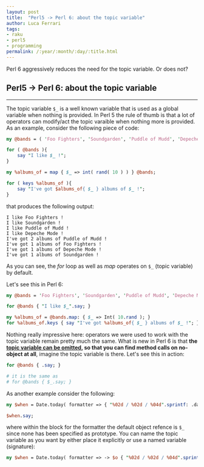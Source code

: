 ```yaml
---
layout: post
title:  "Perl5 -> Perl 6: about the topic variable"
author: Luca Ferrari
tags:
- raku
- perl5
- programming
permalink: /:year/:month/:day/:title.html
---
```

Perl 6 aggressively reduces the need for the topic variable. Or does not?

## Perl5 -> Perl 6: about the topic variable
-----

The topic variable ```$_``` is a well known variable that is used as a global variable when nothing is provided.
In Perl 5 the rule of thumb is that a lot of operators can modify/act the topic varaible when nothing more is provided.
As an example, consider the following piece of code:

```perl
my @bands = ( 'Foo Fighters', 'Soundgarden', 'Puddle of Mudd', 'Depeche Mode' );

for ( @bands ){
    say "I like $_ !";
}

my %albums_of = map { $_ => int( rand( 10 ) ) } @bands;

for ( keys %albums_of ){
    say "I've got $albums_of{ $_ } albums of $_ !";
}

```

that produces the following output:

```
I like Foo Fighters !
I like Soundgarden !
I like Puddle of Mudd !
I like Depeche Mode !
I've got 2 albums of Puddle of Mudd !
I've got 1 albums of Foo Fighters !
I've got 1 albums of Depeche Mode !
I've got 1 albums of Soundgarden !
```

As you can see, the *for* loop as well as *map* operates on ```$_``` (topic variable) by default.

Let's see this in Perl 6:

```perl
my @bands = 'Foo Fighters', 'Soundgarden', 'Puddle of Mudd', 'Depeche Mode';

for @bands { "I like $_".say; }

my %albums_of = @bands.map: { $_ => Int( 10.rand ); }
for %albums_of.keys { say "I've got %albums_of{ $_ } albums of $_ !"; }
```

Nothing really impressive here: operators we were used to work with the topic variable remain pretty much the same.
What is new in Perl 6 is that **the [topic variable can be omitted](https://docs.perl6.org/syntax/$_), so that you can find method calls on no-object at all**, imagine the
topic variable is there. Let's see this in action:

```perl
for @bands { .say; }

# it is the same as
# for @bands { $_.say; }
```

As another example consider the following:

```perl
my $when = Date.today( formatter => { "%02d / %02d / %04d".sprintf: .day, .month, .year ; } );

$when.say;
```

where within the block for the formatter the default object refence is ```$_``` since none has been specified as prototype.
You can name the topic variable as you want by either place it explicitly or use a named variable (signature):

```perl
my $when = Date.today( formatter => -> $o { "%02d / %02d / %04d".sprintf: $o.day, $o.month, $o.year ; } );
```
